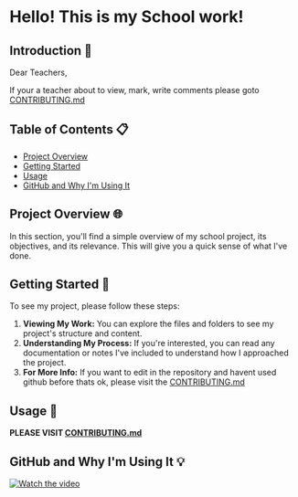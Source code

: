 # Hello! This is my School work!

## Introduction 🌟
Dear Teachers,

If your a teacher about to view, mark, write comments please goto <a href="CONTRIBUTING.md">CONTRIBUTING.md<a>

## Table of Contents 📋
- [Project Overview](#project-overview)
- [Getting Started](#getting-started)
- [Usage](#usage)
- [GitHub and Why I'm Using It](#github-and-why)

## Project Overview 🌐 <a name="project-overview"></a>
In this section, you'll find a simple overview of my school project, its objectives, and its relevance. This will give you a quick sense of what I've done.

## Getting Started 🚀 <a name="getting-started"></a>
To see my project, please follow these steps:

1. **Viewing My Work:** You can explore the files and folders to see my project's structure and content.
2. **Understanding My Process:** If you're interested, you can read any documentation or notes I've included to understand how I approached the project.
3. **For More Info:** If you want to edit in the repository and havent used github before thats ok, please visit the <a href="CONTRIBUTING.md">CONTRIBUTING.md</a> 

## Usage 📝 <a name="usage"></a>

**PLEASE VISIT <a href="CONTRIBUTING.md">CONTRIBUTING.md</a>**

## GitHub and Why I'm Using It 💡 <a name="github-and-why"></a>

[![Watch the video](https://i.stack.imgur.com/Vp2cE.png)](https://www.youtube.com/watch?v=pBy1zgt0XPc)
